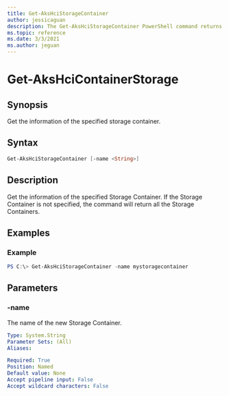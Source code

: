 ```yaml
---
title: Get-AksHciStorageContainer
author: jessicaguan
description: The Get-AksHciStorageContainer PowerShell command returns the Storage Container name and location for the specified Storage Container
ms.topic: reference
ms.date: 3/3/2021
ms.author: jeguan
---
```


# Get-AksHciContainerStorage

## Synopsis
Get the information of the specified storage container.

## Syntax

```powershell
Get-AksHciStorageContainer [-name <String>]
```

## Description
Get the information of the specified Storage Container. If the Storage Container is not specified, the command will return all the Storage Containers.

## Examples

### Example
```powershell
PS C:\> Get-AksHciStorageContainer -name mystoragecontainer
```

## Parameters

### -name
The name of the new Storage Container. 

```yaml
Type: System.String
Parameter Sets: (All)
Aliases:

Required: True
Position: Named
Default value: None
Accept pipeline input: False
Accept wildcard characters: False
```
